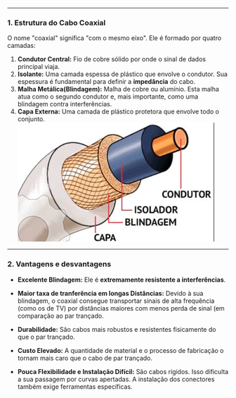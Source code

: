 
---
### **1. Estrutura do Cabo Coaxial**
O nome "coaxial" significa "com o mesmo eixo". Ele é formado por quatro camadas:

1. **Condutor Central:** Fio de cobre sólido por onde o sinal de dados principal viaja.
2. **Isolante:** Uma camada espessa de plástico que envolve o condutor. Sua espessura é fundamental para definir a **impedância** do cabo.
3. **Malha Metálica(Blindagem):** Malha de cobre ou alumínio. Esta malha atua como o segundo condutor e, mais importante, como uma blindagem contra interferências.
4. **Capa Externa:** Uma camada de plástico protetora que envolve todo o conjunto.
   ![300](../../attachments/Pasted%20image%2020250703195325.png)
---
### **2. Vantagens e desvantagens**

- **Excelente Blindagem:** Ele é **extremamente resistente a interferências**.
- **Maior taxa de tranferência em longas Distâncias:** Devido à sua blindagem, o coaxial consegue transportar sinais de alta frequência (como os de TV) por distâncias maiores com menos perda de sinal (em comparação ao par trançado.
- **Durabilidade:** São cabos mais robustos e resistentes fisicamente do que o par trançado.

- **Custo Elevado:** A quantidade de material e o processo de fabricação o tornam mais caro que o cabo de par trançado.
- **Pouca Flexibilidade e Instalação Difícil:** São cabos rígidos. Isso dificulta a sua passagem por curvas apertadas. A instalação dos conectores também exige ferramentas específicas.

